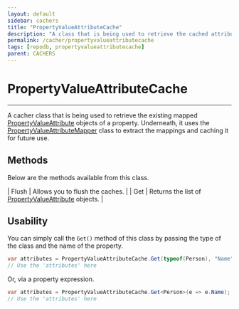 ```yaml
---
layout: default
sidebar: cachers
title: "PropertyValueAttributeCache"
description: "A class that is being used to retrieve the cached attributes of the property."
permalink: /cacher/propertyvalueattributecache
tags: [repodb, propertyvalueattributecache]
parent: CACHERS
---
```


# PropertyValueAttributeCache

---

A cacher class that is being used to retrieve the existing mapped [PropertyValueAttribute](/attribute/propertyvalueattribute) objects of a property. Underneath, it uses the [PropertyValueAttributeMapper](/mapper/propertyvalueattributemapper) class to extract the mappings and caching it for future use.

## Methods

Below are the methods available from this class.

| Flush | Allows you to flush the caches. |
| Get | Returns the list of [PropertyValueAttribute](/attribute/propertyvalueattribute) objects. |

## Usability

You can simply call the `Get()` method of this class by passing the type of the class and the name of the property.

```csharp
var attributes = PropertyValueAttributeCache.Get(typeof(Person), "Name");
// Use the 'attributes' here
```

Or, via a property expression.

```csharp
var attributes = PropertyValueAttributeCache.Get<Person>(e => e.Name);
// Use the 'attributes' here
```